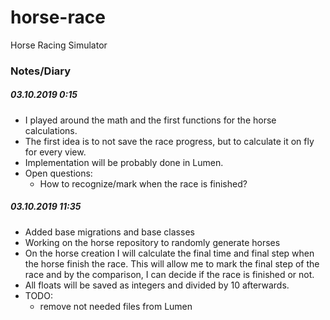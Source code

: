 # horse-race
Horse Racing Simulator

### Notes/Diary 
##### 03.10.2019 0:15
- I played around the math and the first functions for the horse calculations.
- The first idea is to not save the race progress, but to calculate it on fly for every view.
- Implementation will be probably done in Lumen.
- Open questions:
  - How to recognize/mark when the race is finished?

##### 03.10.2019 11:35
- Added base migrations and base classes
- Working on the horse repository to randomly generate horses
- On the horse creation I will calculate the final time and final step when the horse finish the race. This will allow me to mark the final step of the race and by the comparison, I can decide if the race is finished or not.
- All floats will be saved as integers and divided by 10 afterwards.
- TODO:
  - remove not needed files from Lumen
